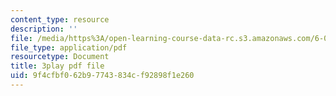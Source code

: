 ```yaml
---
content_type: resource
description: ''
file: /media/https%3A/open-learning-course-data-rc.s3.amazonaws.com/6-00sc-introduction-to-computer-science-and-programming-spring-2011/9f4cfbf062b97743834cf92898f1e260_B8is52oxHBw.pdf
file_type: application/pdf
resourcetype: Document
title: 3play pdf file
uid: 9f4cfbf0-62b9-7743-834c-f92898f1e260
---
```

